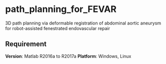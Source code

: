 # path_planning_for_FEVAR
3D path planning via deformable registration of abdominal aortic aneurysm for robot-assisted fenestrated endovascular repair

## Requirement
<b>Version</b>: Matlab R2016a to R2017a
<b>Platform</b>: Windows, Linux
